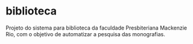 # biblioteca
Projeto do sistema para biblioteca da faculdade Presbiteriana Mackenzie Rio, com o objetivo de automatizar a pesquisa das monografias.

